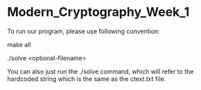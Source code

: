 # Modern_Cryptography_Week_1

To run our program, please use following convention:

make all

./solve \<optional-filename\> 
 
 You can also just run the ./solve command, which will refer to the hardcoded string which is the same as the ctext.txt file.
